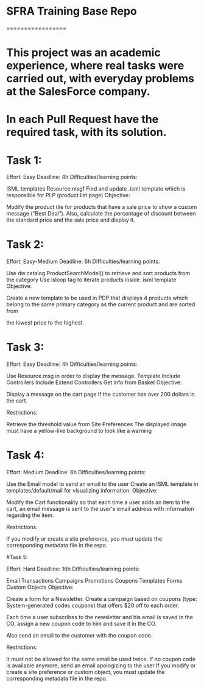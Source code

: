 # SFRA Training Base Repo
=================

# This project was an academic experience, where real tasks were carried out, with everyday problems at the SalesForce company.

# In each Pull Request have the required task, with its solution.

# Task 1:

Effort: Easy
Deadline: 4h
Difficulties/learning points:

ISML templates
Resource.msgf
Find and update .isml template which is responsible for PLP (product list page)
Objective:

Modify the product tile for products that have a sale price to show a custom message (“Best Deal”). Also, calculate the percentage of discount between the standard price and the sale price and display it.

# Task 2:

Effort: Easy-Medium
Deadline: 6h
Difficulties/learning points:

Use dw.catalog.ProductSearchModel() to retrieve and sort products from the category
Use isloop tag to iterate products inside .isml template
Objective:

Create a new template to be used in PDP that displays 4 products which belong to the same primary category as the current product and are sorted from 

the lowest price to the highest.

# Task 3:

Effort: Easy
Deadline: 4h
Difficulties/learning points:

Use Resource.msg in order to display the message.
Template Include
Controllers Include
Extend Controllers
Get info from Basket
Objective:

Display a message on the cart page if the customer has over 200 dollars in the cart.

Restrictions:

Retrieve the threshold value from Site Preferences
The displayed image must have a yellow-like background to look like a warning

# Task 4:

Effort: Medium
Deadline: 6h
Difficulties/learning points:

Use the Email model to send an email to the user
Create an ISML template in templates/default/mail for visualizing information.
Objective:

Modify the Cart functionality so that each time a user adds an item to the cart, an email message is sent to the user's email address with information regarding the item.

Restrictions:

If you modify or create a site preference, you must update the corresponding metadata file in the repo.

#Task 5:

Effort: Hard
Deadline: 16h
Difficulties/learning points:

Email
Transactions
Campaigns
Promotions
Coupons
Templates
Forms
Custom Objects
Objective:

Create a form for a Newsletter. Create a campaign based on coupons (type: System-generated codes coupons) that offers $20 off to each order. 

Each time a user subscribes to the newsletter and his email is saved in the CO, assign a new coupon code to him and save it in the CO. 

Also send an email to the customer with the coupon code. 

Restrictions:

It must not be allowed for the same email be used twice. 
If no coupon code is available anymore, send an email apologizing to the user
If you modify or create a site preference or custom object, you must update the corresponding metadata file in the repo.
